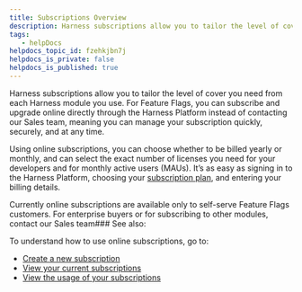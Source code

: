 ```yaml
---
title: Subscriptions Overview
description: Harness subscriptions allow you to tailor the level of cover you need from each Harness module you use. For Feature Flags, you can subscribe and upgrade online directly through the Harness Platform i…
tags: 
   - helpDocs
helpdocs_topic_id: fzehkjbn7j
helpdocs_is_private: false
helpdocs_is_published: true
---
```


Harness subscriptions allow you to tailor the level of cover you need from each Harness module you use. For Feature Flags, you can subscribe and upgrade online directly through the Harness Platform instead of contacting our Sales team, meaning you can manage your subscription quickly, securely, and at any time. 

Using online subscriptions, you can choose whether to be billed yearly or monthly, and can select the exact number of licenses you need for your developers and for monthly active users (MAUs). It’s as easy as signing in to the Harness Platform, choosing your [subscription plan](available-plans-for-feature-flags.md), and entering your billing details.  

Currently online subscriptions are available only to self-serve Feature Flags customers. For enterprise buyers or for subscribing to other modules, contact our Sales team### See also:

To understand how to use online subscriptions, go to:

* [Create a new subscription](create-a-new-subscription.md)
* [View your current subscriptions](view-your-current-subscriptions.md)
* [View the usage of your subscriptions](view-the-usage-of-your-subscriptions.md)

